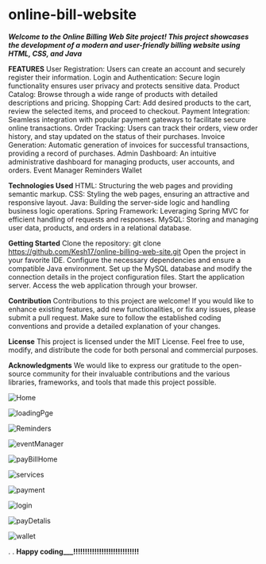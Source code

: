 ﻿# online-bill-website
 

***Welcome to the Online Billing Web Site project! This project showcases the development of a modern and user-friendly billing website using HTML, CSS, and Java***

**FEATURES**
User Registration: Users can create an account and securely register their information.
Login and Authentication: Secure login functionality ensures user privacy and protects sensitive data.
Product Catalog: Browse through a wide range of products with detailed descriptions and pricing.
Shopping Cart: Add desired products to the cart, review the selected items, and proceed to checkout.
Payment Integration: Seamless integration with popular payment gateways to facilitate secure online transactions.
Order Tracking: Users can track their orders, view order history, and stay updated on the status of their purchases.
Invoice Generation: Automatic generation of invoices for successful transactions, providing a record of purchases.
Admin Dashboard: An intuitive administrative dashboard for managing products, user accounts, and orders.
Event Manager
Reminders
Wallet

**Technologies Used**
HTML: Structuring the web pages and providing semantic markup.
CSS: Styling the web pages, ensuring an attractive and responsive layout.
Java: Building the server-side logic and handling business logic operations.
Spring Framework: Leveraging Spring MVC for efficient handling of requests and responses.
MySQL: Storing and managing user data, products, and orders in a relational database.

**Getting Started**
Clone the repository: git clone https://github.com/Kesh17/online-billing-web-site.git
Open the project in your favorite IDE.
Configure the necessary dependencies and ensure a compatible Java environment.
Set up the MySQL database and modify the connection details in the project configuration files.
Start the application server.
Access the web application through your browser.

**Contribution**
Contributions to this project are welcome! If you would like to enhance existing features, add new functionalities, or fix any issues, please submit a pull request. Make sure to follow the established coding conventions and provide a detailed explanation of your changes.

**License**
This project is licensed under the MIT License. Feel free to use, modify, and distribute the code for both personal and commercial purposes.

**Acknowledgments**
We would like to express our gratitude to the open-source community for their invaluable contributions and the various libraries, frameworks, and tools that made this project possible.


![Home](https://github.com/Kesh17/online-billing-web-site/assets/105196447/2f1e26fb-1f88-4e6c-8307-4c2bf9aed1ff)

![loadingPge](https://github.com/Kesh17/online-billing-web-site/assets/105196447/fa99e0c3-d9dc-49e8-aaaf-260ab5b85bad)

![Reminders](https://github.com/Kesh17/online-billing-web-site/assets/105196447/00eece0c-c8e7-4d35-b651-a5abd09d70e8)

![eventManager](https://github.com/Kesh17/online-billing-web-site/assets/105196447/8ca70dff-b813-47f4-a214-91506b7cfe4e)

![payBillHome](https://github.com/Kesh17/online-billing-web-site/assets/105196447/d2cfee49-ebcf-40c8-be23-4c30961fe8f5)

![services](https://github.com/Kesh17/online-billing-web-site/assets/105196447/842eb0c2-5bc6-4026-8187-68d1ccf096a2)

![payment](https://github.com/Kesh17/online-billing-web-site/assets/105196447/a563ca30-e91f-4aae-885e-caeba9706997)

![login](https://github.com/Kesh17/online-billing-web-site/assets/105196447/3d98f0bc-83e5-4e3b-92d4-364797493c3c)

![payDetalis](https://github.com/Kesh17/online-billing-web-site/assets/105196447/ff2611eb-61fc-4f11-92ee-ea7916360c5b)

![wallet](https://github.com/Kesh17/online-billing-web-site/assets/105196447/b27f689d-3679-45f0-98e9-68d24d08396f)

.
.
**Happy coding___!!!!!!!!!!!!!!!!!!!!!!!!!!!!**






